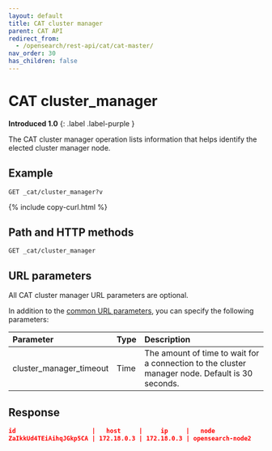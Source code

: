 ```yaml
---
layout: default
title: CAT cluster manager
parent: CAT API
redirect_from:
  - /opensearch/rest-api/cat/cat-master/
nav_order: 30
has_children: false
---
```


# CAT cluster_manager

**Introduced 1.0**
{: .label .label-purple }

The CAT cluster manager operation lists information that helps identify the elected cluster manager node.

## Example

```
GET _cat/cluster_manager?v
```

{% include copy-curl.html %}

## Path and HTTP methods

```
GET _cat/cluster_manager
```

## URL parameters

All CAT cluster manager URL parameters are optional.

In addition to the [common URL parameters]({{site.url}}{{site.baseurl}}/api-reference/cat/index), you can specify the following parameters:

| Parameter               | Type | Description                                                                                     |
| :---------------------- | :--- | :---------------------------------------------------------------------------------------------- |
| cluster_manager_timeout | Time | The amount of time to wait for a connection to the cluster manager node. Default is 30 seconds. |

## Response

```json
id                     |   host     |     ip     |   node
ZaIkkUd4TEiAihqJGkp5CA | 172.18.0.3 | 172.18.0.3 | opensearch-node2
```
